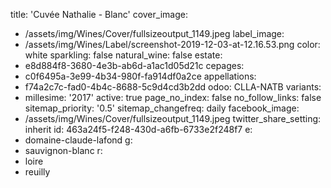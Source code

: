 title: 'Cuvée Nathalie - Blanc'
cover_image:
  - /assets/img/Wines/Cover/fullsizeoutput_1149.jpeg
label_image:
  - /assets/img/Wines/Label/screenshot-2019-12-03-at-12.16.53.png
color: white
sparkling: false
natural_wine: false
estate:
  - e8d884f8-3680-4e3b-ab6d-a1ac1d05d21c
cepages:
  - c0f6495a-3e99-4b34-980f-fa914df0a2ce
appellations:
  - f74a2c7c-fad0-4b4c-8688-5c9d4cd3b2dd
odoo: CLLA-NATB
variants:
  -
    millesime: '2017'
    active: true
page_no_index: false
no_follow_links: false
sitemap_priority: '0.5'
sitemap_changefreq: daily
facebook_image:
  - /assets/img/Wines/Cover/fullsizeoutput_1149.jpeg
twitter_share_setting: inherit
id: 463a24f5-f248-430d-a6fb-6733e2f248f7
e:
  - domaine-claude-lafond
g:
  - sauvignon-blanc
r:
  - loire
  - reuilly
